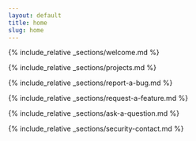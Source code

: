 ```yaml
---
layout: default
title: home
slug: home
---
```


{% include_relative _sections/welcome.md %}

{% include_relative _sections/projects.md %}

{% include_relative _sections/report-a-bug.md %}

{% include_relative _sections/request-a-feature.md %}

{% include_relative _sections/ask-a-question.md %}

{% include_relative _sections/security-contact.md %}
